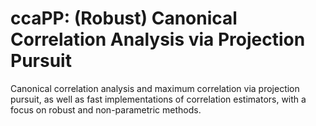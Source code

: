 # ccaPP: (Robust) Canonical Correlation Analysis via Projection Pursuit

Canonical correlation analysis and maximum correlation via projection pursuit, 
as well as fast implementations of correlation estimators, with a focus on 
robust and non-parametric methods.
